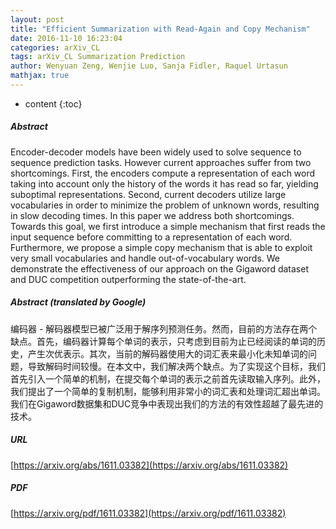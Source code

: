```yaml
---
layout: post
title: "Efficient Summarization with Read-Again and Copy Mechanism"
date: 2016-11-10 16:23:04
categories: arXiv_CL
tags: arXiv_CL Summarization Prediction
author: Wenyuan Zeng, Wenjie Luo, Sanja Fidler, Raquel Urtasun
mathjax: true
---
```


* content
{:toc}

##### Abstract
Encoder-decoder models have been widely used to solve sequence to sequence prediction tasks. However current approaches suffer from two shortcomings. First, the encoders compute a representation of each word taking into account only the history of the words it has read so far, yielding suboptimal representations. Second, current decoders utilize large vocabularies in order to minimize the problem of unknown words, resulting in slow decoding times. In this paper we address both shortcomings. Towards this goal, we first introduce a simple mechanism that first reads the input sequence before committing to a representation of each word. Furthermore, we propose a simple copy mechanism that is able to exploit very small vocabularies and handle out-of-vocabulary words. We demonstrate the effectiveness of our approach on the Gigaword dataset and DUC competition outperforming the state-of-the-art.

##### Abstract (translated by Google)
编码器 - 解码器模型已被广泛用于解序列预测任务。然而，目前的方法存在两个缺点。首先，编码器计算每个单词的表示，只考虑到目前为止已经阅读的单词的历史，产生次优表示。其次，当前的解码器使用大的词汇表来最小化未知单词的问题，导致解码时间较慢。在本文中，我们解决两个缺点。为了实现这个目标，我们首先引入一个简单的机制，在提交每个单词的表示之前首先读取输入序列。此外，我们提出了一个简单的复制机制，能够利用非常小的词汇表和处理词汇超出单词。我们在Gigaword数据集和DUC竞争中表现出我们的方法的有效性超越了最先进的技术。

##### URL
[https://arxiv.org/abs/1611.03382](https://arxiv.org/abs/1611.03382)

##### PDF
[https://arxiv.org/pdf/1611.03382](https://arxiv.org/pdf/1611.03382)

